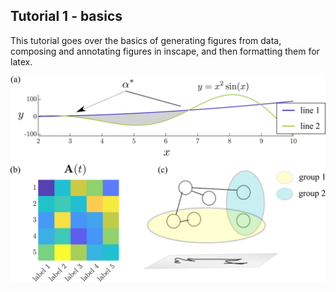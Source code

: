 
## Tutorial 1 - basics

This tutorial goes over the basics of generating figures from data, composing and annotating figures in inscape, and then formatting them for latex.


<img src="figures/demo_panel.png" width="600">
